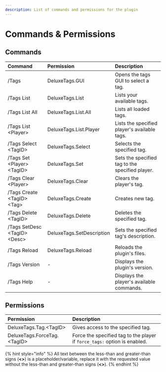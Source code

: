 ```yaml
---
description: List of commands and permissions for the plugin
---
```


# Commands & Permissions

## Commands

| Command | Permission | Description |
| :--- | :--- | :--- |
| /Tags | DeluxeTags.GUI | Opens the tags GUI  to select a tag. |
| /Tags List | DeluxeTags.List | Lists your available tags. |
| /Tags List All | DeluxeTags.List.All | Lists all loaded tags. |
| /Tags List &lt;Player&gt; | DeluxeTags.List.Player | Lists the specified player's available tags. |
| /Tags Select &lt;TagID&gt; | DeluxeTags.Select | Selects the specified tag. |
| /Tags Set &lt;Player&gt; &lt;TagID&gt; | DeluxeTags.Set | Sets the specified tag  to the specified player. |
| /Tags Clear &lt;Player&gt; | DeluxeTags.Clear | Clears the player's tag. |
| /Tags Create &lt;TagID&gt; &lt;Tag&gt; | DeluxeTags.Create | Creates new tag. |
| /Tags Delete &lt;TagID&gt; | DeluxeTags.Delete | Deletes the specified tag. |
| /Tags SetDesc &lt;TagID&gt; &lt;Desc&gt; | DeluxeTags.SetDescription | Sets the specified  tag's description. |
| /Tags Reload | DeluxeTags.Reload | Reloads the plugin's files. |
| /Tags Version | - | Displays the plugin's version. |
| /Tags Help | - | Displays the player's available commands. |

## Permissions

| Permission | Description |
| :--- | :--- |
| DeluxeTags.Tag.&lt;TagID&gt; | Gives access to the specified tag. |
| DeluxeTags.ForceTag.&lt;TagID&gt; | Force the specified tag to the player if `force_tags:` option is enabled. |

{% hint style="info" %}
All text between the less-than and greater-than signs \(**&lt;&gt;**\) is a placeholder/variable, replace it with the requested value without the less-than and greater-than signs \(**&lt;&gt;**\).
{% endhint %}

